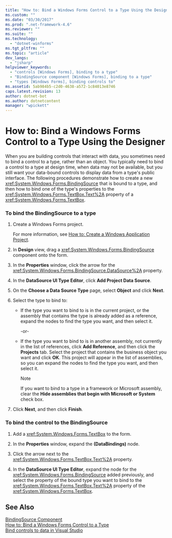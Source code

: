 ```yaml
---
title: "How to: Bind a Windows Forms Control to a Type Using the Designer | Microsoft Docs"
ms.custom: ""
ms.date: "03/30/2017"
ms.prod: ".net-framework-4.6"
ms.reviewer: ""
ms.suite: ""
ms.technology: 
  - "dotnet-winforms"
ms.tgt_pltfrm: ""
ms.topic: "article"
dev_langs: 
  - "jsharp"
helpviewer_keywords: 
  - "controls [Windows Forms], binding to a type"
  - "BindingSource component [Windows Forms], binding to a type"
  - "types [Windows Forms], binding controls to"
ms.assetid: 5ab984b5-c2d0-4638-a572-1c84013e8746
caps.latest.revision: 13
author: dotnet-bot
ms.author: dotnetcontent
manager: "wpickett"
---
```

# How to: Bind a Windows Forms Control to a Type Using the Designer
When you are building controls that interact with data, you sometimes need to bind a control to a type, rather than an object. You typically need to bind a control to a type at design time, when data may not be available, but you still want your data-bound controls to display data from a type's public interface. The following procedures demonstrate how to create a new <xref:System.Windows.Forms.BindingSource> that is bound to a type, and then how to bind one of the type's properties to the <xref:System.Windows.Forms.TextBox.Text%2A> property of a <xref:System.Windows.Forms.TextBox>.  
  
### To bind the BindingSource to a type  
  
1.  Create a Windows Forms project.  
  
     For more information, see [How to: Create a Windows Application Project](http://msdn.microsoft.com/en-us/b2f93fed-c635-4705-8d0e-cf079a264efa).  
  
2.  In **Design** view, drag a <xref:System.Windows.Forms.BindingSource> component onto the form.  
  
3.  In the **Properties** window, click the arrow for the <xref:System.Windows.Forms.BindingSource.DataSource%2A> property.  
  
4.  In the **DataSource UI Type Editor**, click **Add Project Data Source**.  
  
5.  On the **Choose a Data Source Type** page, select **Object** and click **Next**.  
  
6.  Select the type to bind to:  
  
    -   If the type you want to bind to is in the current project, or the assembly that contains the type is already added as a reference, expand the nodes to find the type you want, and then select it.  
  
         -or-  
  
    -   If the type you want to bind to is in another assembly, not currently in the list of references, click **Add Reference**, and then click the **Projects** tab. Select the project that contains the business object you want and click **OK**. This project will appear in the list of assemblies, so you can expand the nodes to find the type you want, and then select it.  
  
        > [!NOTE]
        >  If you want to bind to a type in a framework or Microsoft assembly, clear the **Hide assemblies that begin with Microsoft or System** check box.  
  
7.  Click **Next**, and then click **Finish**.  
  
### To bind the control to the BindingSource  
  
1.  Add a <xref:System.Windows.Forms.TextBox> to the form.  
  
2.  In the **Properties** window, expand the **(DataBindings)** node.  
  
3.  Click the arrow next to the <xref:System.Windows.Forms.TextBox.Text%2A> property.  
  
4.  In the **DataSource UI Type Editor**, expand the node for the <xref:System.Windows.Forms.BindingSource> added previously, and select the property of the bound type you want to bind to the <xref:System.Windows.Forms.TextBox.Text%2A> property of the <xref:System.Windows.Forms.TextBox>.  
  
## See Also  
 [BindingSource Component](../../../../docs/framework/winforms/controls/bindingsource-component.md)   
 [How to: Bind a Windows Forms Control to a Type](../../../../docs/framework/winforms/controls/how-to-bind-a-windows-forms-control-to-a-type.md)   
 [Bind controls to data in Visual Studio](http://msdn.microsoft.com/library/be8b6623-86a6-493e-ab7a-050de4661fd6)